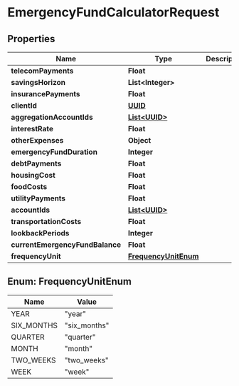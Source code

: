 
# EmergencyFundCalculatorRequest

## Properties
Name | Type | Description | Notes
------------ | ------------- | ------------- | -------------
**telecomPayments** | **Float** |  |  [optional]
**savingsHorizon** | **List&lt;Integer&gt;** |  |  [optional]
**insurancePayments** | **Float** |  |  [optional]
**clientId** | [**UUID**](UUID.md) |  |  [optional]
**aggregationAccountIds** | [**List&lt;UUID&gt;**](UUID.md) |  |  [optional]
**interestRate** | **Float** |  |  [optional]
**otherExpenses** | **Object** |  |  [optional]
**emergencyFundDuration** | **Integer** |  | 
**debtPayments** | **Float** |  |  [optional]
**housingCost** | **Float** |  |  [optional]
**foodCosts** | **Float** |  |  [optional]
**utilityPayments** | **Float** |  |  [optional]
**accountIds** | [**List&lt;UUID&gt;**](UUID.md) |  |  [optional]
**transportationCosts** | **Float** |  |  [optional]
**lookbackPeriods** | **Integer** |  |  [optional]
**currentEmergencyFundBalance** | **Float** |  |  [optional]
**frequencyUnit** | [**FrequencyUnitEnum**](#FrequencyUnitEnum) |  |  [optional]


<a name="FrequencyUnitEnum"></a>
## Enum: FrequencyUnitEnum
Name | Value
---- | -----
YEAR | &quot;year&quot;
SIX_MONTHS | &quot;six_months&quot;
QUARTER | &quot;quarter&quot;
MONTH | &quot;month&quot;
TWO_WEEKS | &quot;two_weeks&quot;
WEEK | &quot;week&quot;



